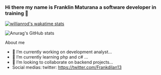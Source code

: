 ### Hi there my name is Franklin Maturana a software developer in training 👋


<!--**Phoenix-encoder/Phoenix-encoder** is a ✨ _special_ ✨ repository because its `README.md` (this file) appears on your GitHub profile.-->

[![willianrod's wakatime stats](https://github-readme-stats.vercel.app/api/wakatime?username=Phoenix_Code)](https://github.com/anuraghazra/github-readme-stats)

![Anurag's GitHub stats](https://github-readme-stats.vercel.app/api?username=phoenix-encoder&show_icons=true&theme=dark)


About me

- 🔭 I’m currently working on development analyst...
- 🌱 I’m currently learning php and c# ...
- 👯 I’m looking to collaborate on backend projects...
- Social medias: 
  twitter: https://twitter.com/Frankdilan13

